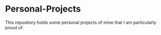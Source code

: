 # Personal-Projects
This repository holds some personal projects of mine that I am particularly proud of.
